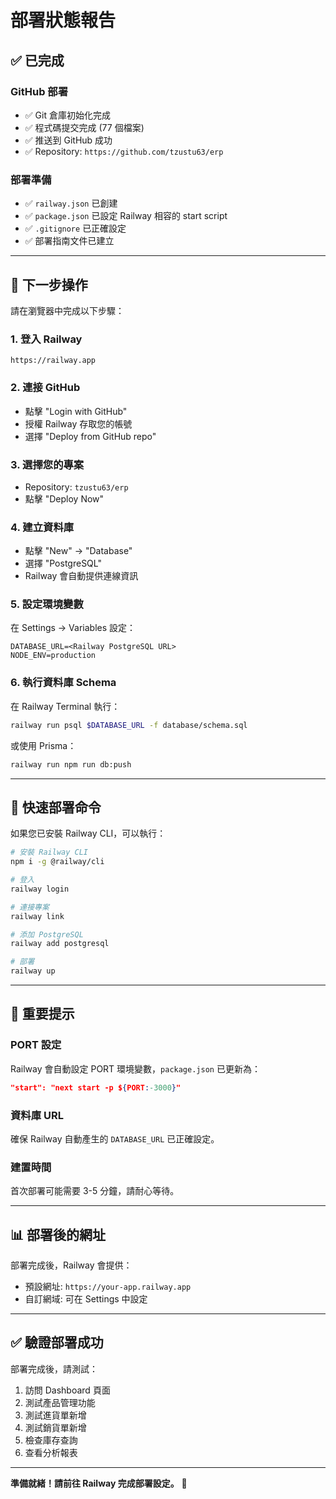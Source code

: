 # 部署狀態報告

## ✅ 已完成

### GitHub 部署
- ✅ Git 倉庫初始化完成
- ✅ 程式碼提交完成 (77 個檔案)
- ✅ 推送到 GitHub 成功
- ✅ Repository: `https://github.com/tzustu63/erp`

### 部署準備
- ✅ `railway.json` 已創建
- ✅ `package.json` 已設定 Railway 相容的 start script
- ✅ `.gitignore` 已正確設定
- ✅ 部署指南文件已建立

---

## 📝 下一步操作

請在瀏覽器中完成以下步驟：

### 1. 登入 Railway
```
https://railway.app
```

### 2. 連接 GitHub
- 點擊 "Login with GitHub"
- 授權 Railway 存取您的帳號
- 選擇 "Deploy from GitHub repo"

### 3. 選擇您的專案
- Repository: `tzustu63/erp`
- 點擊 "Deploy Now"

### 4. 建立資料庫
- 點擊 "New" → "Database"
- 選擇 "PostgreSQL"
- Railway 會自動提供連線資訊

### 5. 設定環境變數
在 Settings → Variables 設定：
```
DATABASE_URL=<Railway PostgreSQL URL>
NODE_ENV=production
```

### 6. 執行資料庫 Schema
在 Railway Terminal 執行：
```bash
railway run psql $DATABASE_URL -f database/schema.sql
```
或使用 Prisma：
```bash
railway run npm run db:push
```

---

## 🎯 快速部署命令

如果您已安裝 Railway CLI，可以執行：

```bash
# 安裝 Railway CLI
npm i -g @railway/cli

# 登入
railway login

# 連接專案
railway link

# 添加 PostgreSQL
railway add postgresql

# 部署
railway up
```

---

## 🚨 重要提示

### PORT 設定
Railway 會自動設定 PORT 環境變數，`package.json` 已更新為：
```json
"start": "next start -p ${PORT:-3000}"
```

### 資料庫 URL
確保 Railway 自動產生的 `DATABASE_URL` 已正確設定。

### 建置時間
首次部署可能需要 3-5 分鐘，請耐心等待。

---

## 📊 部署後的網址

部署完成後，Railway 會提供：
- 預設網址: `https://your-app.railway.app`
- 自訂網域: 可在 Settings 中設定

---

## ✅ 驗證部署成功

部署完成後，請測試：
1. 訪問 Dashboard 頁面
2. 測試產品管理功能
3. 測試進貨單新增
4. 測試銷貨單新增
5. 檢查庫存查詢
6. 查看分析報表

---

**準備就緒！請前往 Railway 完成部署設定。** 🚂

